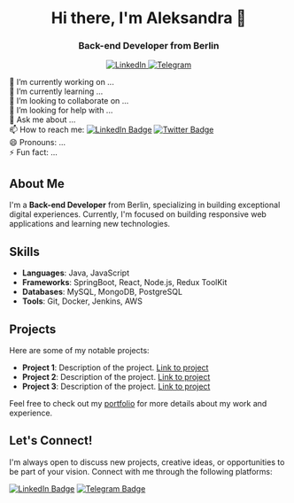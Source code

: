 
<div id="header" align="center">
    <h1>Hi there, I'm Aleksandra 👋</h1>
    <h3>Back-end Developer from Berlin</h3>

<a href="https://www.linkedin.com/in/aleksandra-cheidze-371148254/">
    <img src="https://img.shields.io/badge/LinkedIn-blue?style=for-the-badge&logo=linkedin&logoColor=white" alt="LinkedIn"/>
</a>
 <a href="https://t.me/AlexaCxeidze">
        <img src="https://img.shields.io/badge/Telegram-blue?style=for-the-badge&logo=telegram&logoColor=white" alt="Telegram"/>
    </a>
    </div>


🔭 I’m currently working on ...  
🌱 I’m currently learning ...  
👯 I’m looking to collaborate on ...  
🤔 I’m looking for help with ...  
💬 Ask me about ...  
📫 How to reach me: [![LinkedIn Badge](https://img.shields.io/badge/-LinkedIn-blue?style=flat-square&logo=Linkedin&logoColor=white&link=linkedin-url)](linkedin-url) [![Twitter Badge](https://img.shields.io/badge/-Twitter-blue?style=flat-square&logo=Twitter&logoColor=white&link=twitter-url)](twitter-url)  
😄 Pronouns: ...  
⚡ Fun fact: ...

## About Me

I'm a **Back-end Developer** from Berlin, specializing in building  exceptional digital experiences. Currently, I'm focused on building responsive web applications and learning new technologies.

## Skills

- **Languages**: Java, JavaScript
- **Frameworks**: SpringBoot, React, Node.js, Redux ToolKit
- **Databases**: MySQL, MongoDB, PostgreSQL
- **Tools**: Git, Docker, Jenkins, AWS

## Projects

Here are some of my notable projects:

- **Project 1**: Description of the project. [Link to project](project-url)
- **Project 2**: Description of the project. [Link to project](project-url)
- **Project 3**: Description of the project. [Link to project](project-url)

Feel free to check out my [portfolio](portfolio-url) for more details about my work and experience.

## Let's Connect!

I'm always open to discuss new projects, creative ideas, or opportunities to be part of your vision. Connect with me through the following platforms:

[![LinkedIn Badge](https://img.shields.io/badge/-LinkedIn-blue?style=flat-square&logo=Linkedin&logoColor=white&link=linkedin-url)](linkedin-url)
[![Telegram Badge](https://img.shields.io/badge/-Telegram-blue?style=flat-square&logo=Telegram&logoColor=white&link=telegram-url)](telegram-url)



